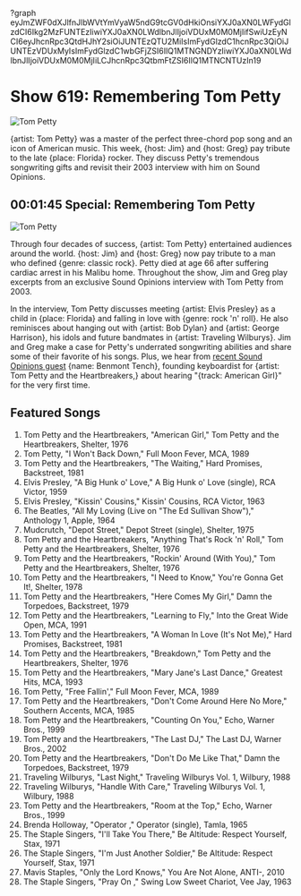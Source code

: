 ?graph eyJmZWF0dXJlfnJlbWVtYmVyaW5ndG9tcGV0dHkiOnsiYXJ0aXN0LWFydGlzdCI6Ikg2MzFUNTEzIiwiYXJ0aXN0LWdlbnJlIjoiVDUxM0M0MjIifSwiUzEyNCI6eyJhcnRpc3QtdHJhY2siOiJUNTEzQTU2MiIsImFydGlzdC1hcnRpc3QiOiJUNTEzVDUxMyIsImFydGlzdC1wbGFjZSI6IlQ1MTNGNDYzIiwiYXJ0aXN0LWdlbnJlIjoiVDUxM0M0MjIiLCJhcnRpc3QtbmFtZSI6IlQ1MTNCNTUzIn19

# Show 619: Remembering Tom Petty
![Tom Petty](https://sound-images.s3.amazonaws.com/images/2017/tompetty_web.jpg)

{artist: Tom Petty} was a master of the perfect three-chord pop song and an icon of American music. This week, {host: Jim} and {host: Greg} pay tribute to the late {place: Florida} rocker. They discuss Petty's tremendous songwriting gifts and revisit their 2003 interview with him on Sound Opinions.


## 00:01:45 Special: Remembering Tom Petty
![Tom Petty](https://sound-images.s3.amazonaws.com/images/2017/rememberingtompetty_web.jpg)

Through four decades of success, {artist: Tom Petty} entertained audiences around the world. {host: Jim} and {host: Greg} now pay tribute to a man who defined {genre: classic rock}. Petty died at age 66 after suffering cardiac arrest in his Malibu home. Throughout the show, Jim and Greg play excerpts from an exclusive Sound Opinions interview with Tom Petty from 2003. 

In the interview, Tom Petty discusses meeting {artist: Elvis Presley} as a child in {place: Florida} and falling in love with {genre: rock 'n' roll}. He also reminisces about hanging out with {artist: Bob Dylan} and {artist: George Harrison}, his idols and future bandmates in {artist: Traveling Wilburys}. Jim and Greg make a case for Petty's underrated songwriting abilities and share some of their favorite of his songs. Plus, we hear from [recent Sound Opinions guest](http://soundopinions.org/show/602/#benmonttench) {name: Benmont Tench}, founding keyboardist for {artist: Tom Petty and the Heartbreakers,} about hearing "{track: American Girl}" for the very first time.


## Featured Songs

1. Tom Petty and the Heartbreakers, "American Girl," Tom Petty and the Heartbreakers, Shelter, 1976
1. Tom Petty, "I Won't Back Down," Full Moon Fever, MCA, 1989
1. Tom Petty and the Heartbreakers, "The Waiting," Hard Promises, Backstreet, 1981
1. Elvis Presley, "A Big Hunk o' Love," A Big Hunk o' Love (single), RCA Victor, 1959
1. Elvis Presley, "Kissin' Cousins," Kissin' Cousins, RCA Victor, 1963
1. The Beatles, "All My Loving (Live on "The Ed Sullivan Show")," Anthology 1, Apple, 1964
1. Mudcrutch, "Depot Street," Depot Street (single), Shelter, 1975
1. Tom Petty and the Heartbreakers, "Anything That's Rock 'n' Roll," Tom Petty and the Heartbreakers, Shelter, 1976
1. Tom Petty and the Heartbreakers, "Rockin' Around (With You)," Tom Petty and the Heartbreakers, Shelter, 1976
1. Tom Petty and the Heartbreakers, "I Need to Know," You're Gonna Get It!, Shelter, 1978
1. Tom Petty and the Heartbreakers, "Here Comes My Girl," Damn the Torpedoes, Backstreet, 1979
1. Tom Petty and the Heartbreakers, "Learning to Fly," Into the Great Wide Open, MCA, 1991
1. Tom Petty and the Heartbreakers, "A Woman In Love (It's Not Me)," Hard Promises, Backstreet, 1981
1. Tom Petty and the Heartbreakers, "Breakdown," Tom Petty and the Heartbreakers, Shelter, 1976
1. Tom Petty and the Heartbreakers, "Mary Jane's Last Dance," Greatest Hits, MCA, 1993
1. Tom Petty, "Free Fallin'," Full Moon Fever, MCA, 1989
1. Tom Petty and the Heartbreakers, "Don't Come Around Here No More," Southern Accents, MCA, 1985
1. Tom Petty and the Heartbreakers, "Counting On You," Echo, Warner Bros., 1999
1. Tom Petty and the Heartbreakers, "The Last DJ," The Last DJ, Warner Bros., 2002
1. Tom Petty and the Heartbreakers, "Don't Do Me Like That," Damn the Torpedoes, Backstreet, 1979
1. Traveling Wilburys, "Last Night," Traveling Wilburys Vol. 1, Wilbury, 1988
1. Traveling Wilburys, "Handle With Care," Traveling Wilburys Vol. 1, Wilbury, 1988
1. Tom Petty and the Heartbreakers, "Room at the Top," Echo, Warner Bros., 1999
1. Brenda Holloway, "Operator ," Operator (single), Tamla, 1965
1. The Staple Singers, "I'll Take You There," Be Altitude: Respect Yourself, Stax, 1971
1. The Staple Singers, "I'm Just Another Soldier," Be Altitude: Respect Yourself, Stax, 1971
1. Mavis Staples, "Only the Lord Knows," You Are Not Alone, ANTI-, 2010
1. The Staple Singers, "Pray On ," Swing Low Sweet Chariot, Vee Jay, 1963
